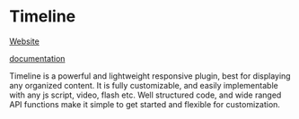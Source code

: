 # Timeline

[Website](http://www.shindiristudio.com/timeline/)

[documentation](http://www.shindiristudio.com/timeline/documentation.html)


Timeline is a powerful and lightweight responsive plugin, best for displaying any organized content. It is fully customizable, and easily implementable with any js script, video, flash etc. Well structured code, and wide ranged API functions make it simple to get started and flexible for customization.

